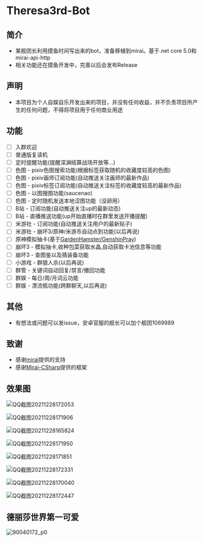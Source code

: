 # Theresa3rd-Bot

## 简介
 - 某舰团长利用摸鱼时间写出来的bot，准备移植到mirai。基于.net core 5.0和mirai-api-http
 - 相关功能还在摸鱼开发中，完善以后会发布Release

## 声明
 - 本项目为个人自娱自乐开发出来的项目，并没有任何收益，并不负责项目所产生的任何问题，不得将项目用于任何商业用途

## 功能
- [ ] 入群欢迎
- [ ] 普通版复读机
- [ ] 定时提醒功能(提醒深渊结算战场开放等...)
- [ ] 色图 - pixiv色图搜索功能(根据标签获取随机的收藏度较高的色图)
- [ ] 色图 - pixiv画师订阅功能(自动推送关注画师的最新作品)
- [ ] 色图 - pixiv标签订阅功能(自动推送关注标签的收藏度较高的最新作品)
- [ ] 色图 - 以图搜图功能(saucenao)
- [ ] 色图 - 定时随机发送本地涩图功能（没卵用）
- [ ] B站 - 订阅功能(自动推送关注up的最新动态)
- [ ] B站 - 直播推送功能(up开始直播时在群里发送开播提醒)
- [ ] 米游社 - 订阅功能(自动推送关注用户的最新贴子)
- [ ] 米游社 - 崩坏3/原神/米游币自动点到功能(以后再说)
- [ ] 原神模拟抽卡(基于[GardenHamster/GenshinPray](https://github.com/GardenHamster/GenshinPray))
- [ ] 崩坏3 - 模拟抽卡,收种包菜获取水晶,自动获取卡池信息等功能
- [ ] 崩坏3 - 查图鉴以及猜装备功能
- [ ] 小游戏 - 群狼人杀(以后再说)
- [ ] 群管 - 关键词自动回复/禁言/撤回功能
- [ ] 群娱 - 每日/周/月词云功能
- [ ] 群娱 - 漂流瓶功能(跨群聊天,以后再说)

## 其他
- 有想法或问题可以发issue，安卓官服的舰长可以加个舰团1069989

## 致谢
- 感谢[mirai](https://github.com/mamoe/mirai)提供的支持
- 感谢[Mirai-CSharp](https://github.com/Executor-Cheng/mirai-CSharp)提供的框架

## 效果图
![QQ截图20211228172053](https://user-images.githubusercontent.com/89188316/147551335-d0f74a04-f115-4f23-bee7-de4d34860b39.png)

![QQ截图20211228171906](https://user-images.githubusercontent.com/89188316/147551310-72421bd9-e64e-4dcd-8a72-d71fd1f57420.png)

![QQ截图20211228165824](https://user-images.githubusercontent.com/89188316/147551319-41a660be-e9ac-49c1-8308-4ba4b50016fd.png)

![QQ截图20211228171950](https://user-images.githubusercontent.com/89188316/147551327-eb62d44d-1737-4a44-93ea-577b7458d687.png)

![QQ截图20211228171851](https://user-images.githubusercontent.com/89188316/147551360-66c84ad3-fb5b-4a4f-a8ef-584795c7c912.png)

![QQ截图20211228172331](https://user-images.githubusercontent.com/89188316/147551371-df41509a-7a8b-4c1d-8ff9-76b14bf0390a.png)

![QQ截图20211228170040](https://user-images.githubusercontent.com/89188316/147551376-defe06e1-3462-4c7c-b314-c716e9c0daed.png)

![QQ截图20211228172447](https://user-images.githubusercontent.com/89188316/147551382-0772c1f3-81fa-40ec-ae31-00710ba6a383.png)


## 德丽莎世界第一可爱
![90040172_p0](https://user-images.githubusercontent.com/89188316/145987675-30dc5854-0d88-47d9-bf80-5ed38493c02b.jpg)



